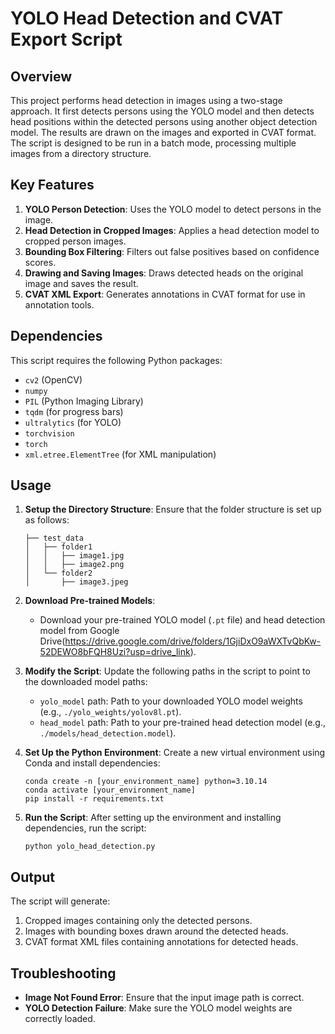 
# YOLO Head Detection and CVAT Export Script

## Overview
This project performs head detection in images using a two-stage approach. It first detects persons using the YOLO model and then detects head positions within the detected persons using another object detection model. The results are drawn on the images and exported in CVAT format. The script is designed to be run in a batch mode, processing multiple images from a directory structure.

## Key Features
1. **YOLO Person Detection**: Uses the YOLO model to detect persons in the image.
2. **Head Detection in Cropped Images**: Applies a head detection model to cropped person images.
3. **Bounding Box Filtering**: Filters out false positives based on confidence scores.
4. **Drawing and Saving Images**: Draws detected heads on the original image and saves the result.
5. **CVAT XML Export**: Generates annotations in CVAT format for use in annotation tools.

## Dependencies
This script requires the following Python packages:
- `cv2` (OpenCV)
- `numpy`
- `PIL` (Python Imaging Library)
- `tqdm` (for progress bars)
- `ultralytics` (for YOLO)
- `torchvision`
- `torch`
- `xml.etree.ElementTree` (for XML manipulation)

## Usage
1. **Setup the Directory Structure**:
    Ensure that the folder structure is set up as follows:
    ```
    ├── test_data
    │   ├── folder1
    │   │   ├── image1.jpg
    │   │   ├── image2.png
    │   └── folder2
    │       ├── image3.jpeg
    ```

2. **Download Pre-trained Models**:
   - Download your pre-trained YOLO model (`.pt` file) and head detection model from Google Drive(https://drive.google.com/drive/folders/1GjiDxO9aWXTvQbKw-52DEWO8bFQH8Uzi?usp=drive_link).
   
3. **Modify the Script**:
   Update the following paths in the script to point to the downloaded model paths:
   - `yolo_model` path: Path to your downloaded YOLO model weights (e.g., `./yolo_weights/yolov8l.pt`).
   - `head_model` path: Path to your pre-trained head detection model (e.g., `./models/head_detection.model`).

4. **Set Up the Python Environment**:
   Create a new virtual environment using Conda and install dependencies:
   ```
   conda create -n [your_environment_name] python=3.10.14
   conda activate [your_environment_name]
   pip install -r requirements.txt
   ```

5. **Run the Script**:
   After setting up the environment and installing dependencies, run the script:
   ```
   python yolo_head_detection.py
   ```


## Output
The script will generate:
1. Cropped images containing only the detected persons.
2. Images with bounding boxes drawn around the detected heads.
3. CVAT format XML files containing annotations for detected heads.

## Troubleshooting
- **Image Not Found Error**: Ensure that the input image path is correct.
- **YOLO Detection Failure**: Make sure the YOLO model weights are correctly loaded.
